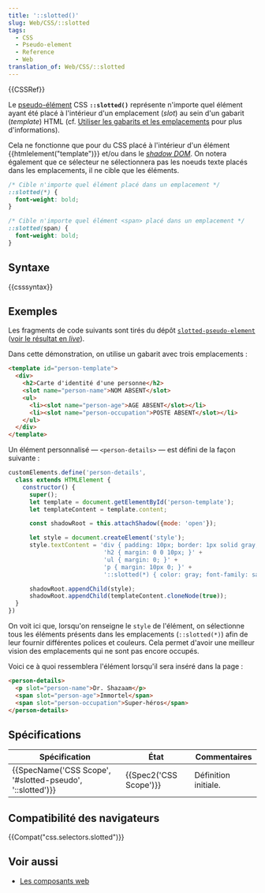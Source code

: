 ```yaml
---
title: '::slotted()'
slug: Web/CSS/::slotted
tags:
  - CSS
  - Pseudo-element
  - Reference
  - Web
translation_of: Web/CSS/::slotted
---
```

{{CSSRef}}

Le [pseudo-élément](/fr/docs/Web/CSS/Pseudo-éléments) CSS **`::slotted()`** représente n'importe quel élément ayant été placé à l'intérieur d'un emplacement (_slot_) au sein d'un gabarit (_template_) HTML (cf. [Utiliser les gabarits et les emplacements](/fr/docs/Web/Web_Components/Using_templates_and_slots) pour plus d'informations).

Cela ne fonctionne que pour du CSS placé à l'intérieur d'un élément {{htmlelement("template")}} et/ou dans le _[shadow DOM](/fr/docs/Web/Web_Components/Using_shadow_DOM)_. On notera également que ce sélecteur ne sélectionnera pas les noeuds texte placés dans les emplacements, il ne cible que les éléments.

```css
/* Cible n'importe quel élément placé dans un emplacement */
::slotted(*) {
  font-weight: bold;
}

/* Cible n'importe quel élément <span> placé dans un emplacement */
::slotted(span) {
  font-weight: bold;
}
```

## Syntaxe

{{csssyntax}}

## Exemples

Les fragments de code suivants sont tirés du dépôt [`slotted-pseudo-element`](https://github.com/mdn/web-components-examples/tree/master/slotted-pseudo-element) ([voir le résultat en _live_](https://mdn.github.io/web-components-examples/slotted-pseudo-element/)).

Dans cette démonstration, on utilise un gabarit avec trois emplacements :

```html
<template id="person-template">
  <div>
    <h2>Carte d'identité d'une personne</h2>
    <slot name="person-name">NOM ABSENT</slot>
    <ul>
      <li><slot name="person-age">AGE ABSENT</slot></li>
      <li><slot name="person-occupation">POSTE ABSENT</slot></li>
    </ul>
  </div>
</template>
```

Un élément personnalisé — `<person-details>` — est défini de la façon suivante :

```js
customElements.define('person-details',
  class extends HTMLElement {
    constructor() {
      super();
      let template = document.getElementById('person-template');
      let templateContent = template.content;

      const shadowRoot = this.attachShadow({mode: 'open'});

      let style = document.createElement('style');
      style.textContent = 'div { padding: 10px; border: 1px solid gray; width: 200px; margin: 10px; }' +
                           'h2 { margin: 0 0 10px; }' +
                           'ul { margin: 0; }' +
                           'p { margin: 10px 0; }' +
                           '::slotted(*) { color: gray; font-family: sans-serif; } ';

      shadowRoot.appendChild(style);
      shadowRoot.appendChild(templateContent.cloneNode(true));
  }
})
```

On voit ici que, lorsqu'on renseigne le `style` de l'élément, on sélectionne tous les éléments présents dans les emplacements (`::slotted(*)`) afin de leur fournir différentes polices et couleurs. Cela permet d'avoir une meilleur vision des emplacements qui ne sont pas encore occupés.

Voici ce à quoi ressemblera l'élément lorsqu'il sera inséré dans la page :

```html
<person-details>
  <p slot="person-name">Dr. Shazaam</p>
  <span slot="person-age">Immortel</span>
  <span slot="person-occupation">Super-héros</span>
</person-details>
```

## Spécifications

| Spécification                                                                | État                         | Commentaires         |
| ---------------------------------------------------------------------------- | ---------------------------- | -------------------- |
| {{SpecName('CSS Scope', '#slotted-pseudo', '::slotted')}} | {{Spec2('CSS Scope')}} | Définition initiale. |

## Compatibilité des navigateurs

{{Compat("css.selectors.slotted")}}

## Voir aussi

- [Les composants web](/fr/docs/Web/Web_Components)
